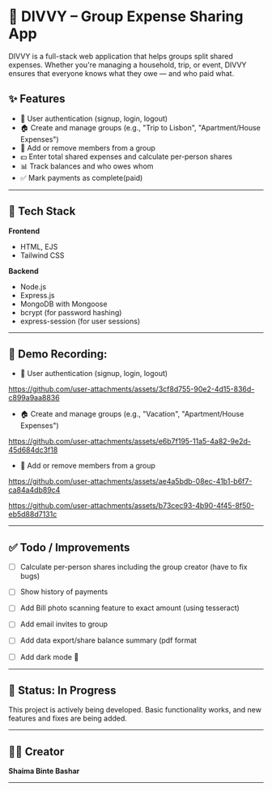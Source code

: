 # 💸 DIVVY – Group Expense Sharing App

DIVVY is a full-stack web application that helps groups split shared expenses. Whether you're managing a household, trip, or event, DIVVY ensures that everyone knows what they owe — and who paid what.

## ✨ Features

- 🔐 User authentication (signup, login, logout)
- 🏠 Create and manage groups (e.g., "Trip to Lisbon", "Apartment/House Expenses")
- 👥 Add or remove members from a group
- 💵 Enter total shared expenses and calculate per-person shares
- 📊 Track balances and who owes whom
- ✅ Mark payments as complete(paid)

---
## 🚀 Tech Stack

**Frontend**
- HTML, EJS
- Tailwind CSS

**Backend**
- Node.js
- Express.js
- MongoDB with Mongoose
- bcrypt (for password hashing)
- express-session (for user sessions)

---
## 🎥 Demo Recording:

- 🔐 User authentication (signup, login, logout)

https://github.com/user-attachments/assets/3cf8d755-90e2-4d15-836d-c899a9aa8836

- 🏠 Create and manage groups (e.g., "Vacation", "Apartment/House Expenses")

https://github.com/user-attachments/assets/e6b7f195-11a5-4a82-9e2d-45d684dc3f18

- 👥 Add or remove members from a group

https://github.com/user-attachments/assets/ae4a5bdb-08ec-41b1-b6f7-ca84a4db89c4


https://github.com/user-attachments/assets/b73cec93-4b90-4f45-8f50-eb5d88d7131c



---
## ✅ Todo / Improvements

- [ ] Calculate per-person shares including the group creator (have to fix bugs) 
- [ ] Show history of payments
- [ ] Add Bill photo scanning feature to exact amount (using tesseract)
- [ ] Add email invites to group
- [ ] Add data export/share balance summary (pdf format  
- [ ] Add dark mode 🌙  


---

## 🚧 Status: In Progress

This project is actively being developed. Basic functionality works, and new features and fixes are being added.

---

## 👩‍💻 Creator

**Shaima Binte Bashar**  

---
